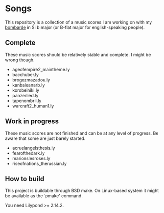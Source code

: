 Songs
=====

This repository is a collection of a music scores I am working on with
my [bombarde][1] in Si b major (or B-flat major for english-speaking
people).

Complete
--------

These music scores should be relatively stable and complete. I might
be wrong though.

* ageofempire2_maintheme.ly
* bacchuber.ly
* brogozmazadou.ly
* kanbaleanarb.ly
* korobeiniki.ly
* panzerlied.ly
* tapenombril.ly
* warcraft2_human1.ly

Work in progress
----------------

These music scores are not finished and can be at any level of progress.
Be aware that some are just barely started.

* acruelangelsthesis.ly
* fearofthedark.ly
* marionslesroses.ly
* riseofnations_therussian.ly

How to build
------------

This project is buildable through BSD make. On Linux-based system it
might be available as the `pmake' command.

You need Lilypond >= 2.14.2.

[1]: https://en.wikipedia.org/wiki/Bombard_%28music%29
